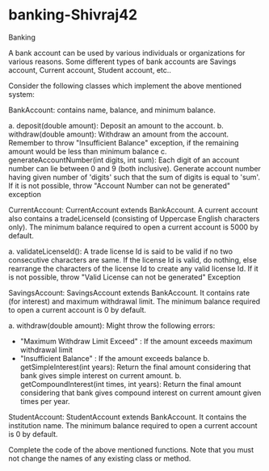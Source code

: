 # banking-Shivraj42
Banking

A bank account can be used by various individuals or organizations for various reasons. Some different types of bank accounts are Savings account, Current account, Student account, etc..

Consider the following classes which implement the above mentioned system:

BankAccount: contains name, balance, and minimum balance.

a. deposit(double amount): Deposit an amount to the account. b. withdraw(double amount): Withdraw an amount from the account. Remember to throw "Insufficient Balance" exception, if the remaining amount would be less than minimum balance c. generateAccountNumber(int digits, int sum): Each digit of an account number can lie between 0 and 9 (both inclusive). Generate account number having given number of 'digits' such that the sum of digits is equal to 'sum'. If it is not possible, throw "Account Number can not be generated" exception

CurrentAccount: CurrentAccount extends BankAccount. A current account also contains a tradeLicenseId (consisting of Uppercase English characters only). The minimum balance required to open a current account is 5000 by default.

a. validateLicenseId(): A trade license Id is said to be valid if no two consecutive characters are same. If the license Id is valid, do nothing, else rearrange the characters of the license Id to create any valid license Id. If it is not possible, throw "Valid License can not be generated" Exception

SavingsAccount: SavingsAccount extends BankAccount. It contains rate (for interest) and maximum withdrawal limit. The minimum balance required to open a current account is 0 by default.

a. withdraw(double amount): Might throw the following errors:

 - "Maximum Withdraw Limit Exceed" : If the amount exceeds maximum withdrawal limit
 - "Insufficient Balance" : If the amount exceeds balance
b. getSimpleInterest(int years): Return the final amount considering that bank gives simple interest on current amount. b. getCompoundInterest(int times, int years): Return the final amount considering that bank gives compound interest on current amount given times per year.

StudentAccount: StudentAccount extends BankAccount. It contains the institution name. The minimum balance required to open a current account is 0 by default.

Complete the code of the above mentioned functions. Note that you must not change the names of any existing class or method.
